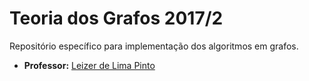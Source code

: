 # Teoria dos Grafos 2017/2

Repositório específico para implementação dos algoritmos em grafos.

* **Professor:** [Leizer de Lima Pinto](http://buscatextual.cnpq.br/buscatextual/visualizacv.do?metodo=apresentar&id=K4737339D5)
